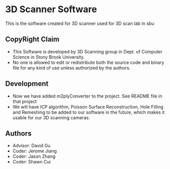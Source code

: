 3D Scanner Software
=================

This is the software created for 3D scanner used for 3D scan lab in sbu

CopyRight Claim
----
* This Software is developed by 3D Scanning group in Dept. of Computer Science in Stony Brook University. 
* No one is allowed to edit or redistribute both the source code and binary file for any kind of use unless authorized by the authors.

Development
---
* Now we have added m2plyConverter to the project. See README file in that project
* We will have ICP algorithm, Poisson Surface Reconstruction, Hole Filling and Remeshing to be added to our software in the future, which makes it usable for our 3D scanning cameras.

Authors
---
* Advisor: David Gu
* Coder: Jerome Jiang
* Coder: Jason Zhang
* Coder: Shawn Cui

